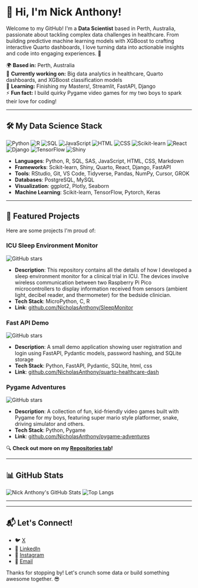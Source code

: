 
# 👋 Hi, I'm Nick Anthony!

Welcome to my GitHub! I'm a **Data Scientist** based in Perth, Australia, passionate about tackling complex data challenges in healthcare. From building predictive machine learning models with XGBoost to crafting interactive Quarto dashboards, I love turning data into actionable insights and code into engaging experiences. 🚀

🌍 **Based in:** Perth, Australia  
💼 **Currently working on:** Big data analytics in healthcare, Quarto dashboards, and XGBoost classification models  
🎯 **Learning:** Finishing my Masters!, Streamlit, FastAPI, Django  
⚡ **Fun fact:** I build quirky Pygame video games for my two boys to spark their love for coding!

---

## 🛠️ My Data Science Stack
![Python](https://img.shields.io/badge/-Python-3776AB?logo=python&logoColor=white&style=flat)
![R](https://img.shields.io/badge/-R-276DC3?logo=r&logoColor=white&style=flat)
![SQL](https://img.shields.io/badge/-SQL-4479A1?logo=database&logoColor=white&style=flat)
![JavaScript](https://img.shields.io/badge/-JavaScript-F7DF1E?logo=javascript&logoColor=black&style=flat)
![HTML](https://img.shields.io/badge/-HTML-E34F26?logo=html5&logoColor=white&style=flat)
![CSS](https://img.shields.io/badge/-CSS-1572B6?logo=css3&logoColor=white&style=flat)
![Scikit-learn](https://img.shields.io/badge/-Scikit--learn-F7931E?logo=scikit-learn&logoColor=white&style=flat)
![React](https://img.shields.io/badge/-React-61DAFB?logo=react&logoColor=black&style=flat)
![Django](https://img.shields.io/badge/-Django-092E20?logo=django&logoColor=white&style=flat)
![TensorFlow](https://img.shields.io/badge/-TensorFlow-FF6F00?logo=tensorflow&logoColor=white&style=flat)
![Shiny](https://img.shields.io/badge/-Shiny-1E4B9C?logo=r&logoColor=white&style=flat)

- **Languages**: Python, R, SQL, SAS, JavaScript, HTML, CSS, Markdown
- **Frameworks**: Scikit-learn, Shiny, Quarto, React, Django, FastAPI
- **Tools**: RStudio, Git, VS Code, Tidyverse, Pandas, NumPy, Cursor, GROK
- **Databases**: PostgreSQL, MySQL
- **Visualization**: ggplot2, Plotly, Seaborn
- **Machine Learning**: Scikit-learn, TensorFlow, Pytorch, Keras  

---

## 🚀 Featured Projects
Here are some projects I'm proud of:

### ICU Sleep Environment Monitor
![GitHub stars](https://img.shields.io/github/stars/NicholasAnthony/SleepMonitor?style=social)
- **Description**: This repository contains all the details of how I developed a sleep environment monitor for a clinical trial in ICU. The devices involve wireless communication between two Raspberry Pi Pico microcontrollers to display information received from sensors (ambient light, decibel reader, and thermometer) for the bedside clinician.
- **Tech Stack**: MicroPython, C, R
- **Link**: [github.com/NicholasAnthony/SleepMonitor](https://github.com/NicholasAnthony/SleepMonitor)

### Fast API Demo
![GitHub stars](https://img.shields.io/github/stars/NicholasAnthony/demo-FastAPI?style=social)
- **Description**: A small demo application showing user registration and login using FastAPI, Pydantic models, password hashing, and SQLite storage
- **Tech Stack**: Python, FastAPI, Pydantic, SQLite, html, css
- **Link**: [github.com/NicholasAnthony/quarto-healthcare-dash](https://github.com/NicholasAnthony/demo-FastAPI)

### Pygame Adventures
![GitHub stars](https://img.shields.io/github/stars/NicholasAnthony/pygame-adventures?style=social)
- **Description**: A collection of fun, kid-friendly video games built with Pygame for my boys, featuring super mario style platformer, snake, driving simulator and others.
- **Tech Stack**: Python, Pygame
- **Link**: [github.com/NicholasAnthony/pygame-adventures](https://github.com/NicholasAnthony/pygame-adventures)

🔍 **Check out more on my [Repositories tab](https://github.com/NicholasAnthony?tab=repositories)!**

---

## 📊 GitHub Stats
![Nick Anthony's GitHub Stats](https://github-readme-stats.vercel.app/api?username=NicholasAnthony)
![Top Langs](https://github-readme-stats.vercel.app/api/top-langs/?username=NicholasAnthony)


---

---

## 📬 Let's Connect!
- 🐦 [X](https://x.com/NickAnt95221952)
- 💼 [LinkedIn](https://www.linkedin.com/in/nick-anthony-53a88a69)
- 📸 [Instagram](https://www.instagram.com/nicoanthony/)
- 📧 [Email](mailto:n.anthony@student.unsw.edu.au)

Thanks for stopping by! Let's crunch some data or build something awesome together. 😎
